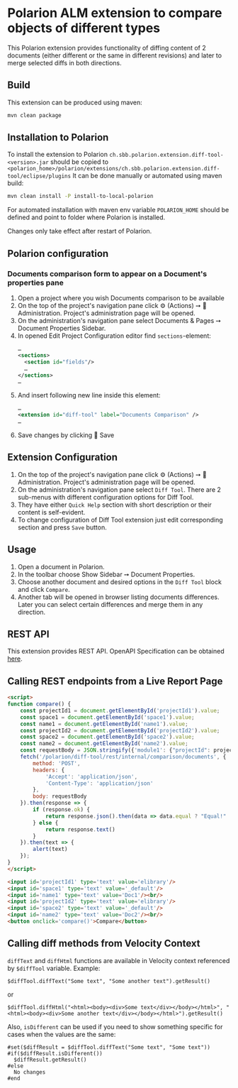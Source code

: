 # Polarion ALM extension to compare objects of different types

This Polarion extension provides functionality of diffing content of 2 documents (either different or the same in different revisions) and later to merge selected diffs in both directions.

## Build

This extension can be produced using maven:
```bash
mvn clean package
```

## Installation to Polarion

To install the extension to Polarion `ch.sbb.polarion.extension.diff-tool-<version>.jar`
should be copied to `<polarion_home>/polarion/extensions/ch.sbb.polarion.extension.diff-tool/eclipse/plugins`
It can be done manually or automated using maven build:
```bash
mvn clean install -P install-to-local-polarion
```
For automated installation with maven env variable `POLARION_HOME` should be defined and point to folder where Polarion is installed.

Changes only take effect after restart of Polarion.

## Polarion configuration

### Documents comparison form to appear on a Document's properties pane

1. Open a project where you wish Documents comparison to be available
2. On the top of the project's navigation pane click ⚙ (Actions) ➙ 🔧 Administration. Project's administration page will be opened.
3. On the administration's navigation pane select Documents & Pages ➙ Document Properties Sidebar.
4. In opened Edit Project Configuration editor find `sections`-element:
   ```xml
   …
   <sections>
     <section id="fields"/>
     …
   </sections>
   …
   ```
5. And insert following new line inside this element:
   ```xml
   …
   <extension id="diff-tool" label="Documents Comparison" />
   …
   ```
6. Save changes by clicking 💾 Save

## Extension Configuration

1. On the top of the project's navigation pane click ⚙ (Actions) ➙ 🔧 Administration. Project's administration page will be opened.
2. On the administration's navigation pane select `Diff Tool`. There are 2 sub-menus with different configuration options for Diff Tool.
3. They have either `Quick Help` section with short description or their content is self-evident.
4. To change configuration of Diff Tool extension just edit corresponding section and press `Save` button.

## Usage

1. Open a document in Polarion.
2. In the toolbar choose Show Sidebar ➙ Document Properties.
3. Choose another document and desired options in the `Diff Tool` block and click `Compare`.
4. Another tab will be opened in browser listing documents differences. Later you can select certain differences and merge them in any direction.


## REST API
This extension provides REST API. OpenAPI Specification can be obtained [here](docs/openapi.json).

## Calling REST endpoints from a Live Report Page

```html
<script>
function compare() {
    const projectId1 = document.getElementById('projectId1').value;
    const space1 = document.getElementById('space1').value;
    const name1 = document.getElementById('name1').value;
    const projectId2 = document.getElementById('projectId2').value;
    const space2 = document.getElementById('space2').value;
    const name2 = document.getElementById('name2').value;
    const requestBody = JSON.stringify({'module1': {"projectId": projectId1, "space": space1, "name": name1}, 'module2': {"projectId": projectId2, "space": space2, "name": name2}});
    fetch('/polarion/diff-tool/rest/internal/comparison/documents', {
        method: 'POST',
        headers: {
            'Accept': 'application/json',
            'Content-Type': 'application/json'
        },
        body: requestBody
    }).then(response => {
        if (response.ok) {
            return response.json().then(data => data.equal ? "Equal!" : "Not equal!")
        } else {
            return response.text()
        }
    }).then(text => {
        alert(text)
    });
}
</script>

<input id='projectId1' type='text' value='elibrary'/>
<input id='space1' type='text' value='_default'/>
<input id='name1' type='text' value='Doc1'/><br/>
<input id='projectId2' type='text' value='elibrary'/>
<input id='space2' type='text' value='_default'/>
<input id='name2' type='text' value='Doc2'/><br/>
<button onclick='compare()'>Compare</button>
```

## Calling diff methods from Velocity Context

`diffText` and `diffHtml` functions are available in Velocity context referenced by `$diffTool` variable.
Example:
```velocity
$diffTool.diffText("Some text", "Some another text").getResult()
```
or
```velocity
$diffTool.diffHtml("<html><body><div>Some text</div></body></html>", "<html><body><div>Some another text</div></body></html>").getResult()
```
Also, `isDifferent` can be used if you need to show something specific for cases when the values are the same:
```velocity
#set($diffResult = $diffTool.diffText("Some text", "Some text"))
#if($diffResult.isDifferent())
  $diffResult.getResult()
#else
  No changes
#end
```
